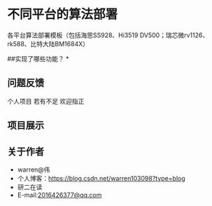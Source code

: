# 不同平台的算法部署
各平台算法部署模板（包括海思SS928、Hi3519 DV500；瑞芯微rv1126、rk588、比特大陆BM1684X）

##实现了哪些功能？
* 

## 问题反馈
个人项目 若有不足 欢迎指正
 
## 项目展示

## 关于作者
* warren@伟
* 个人博客：https://blog.csdn.net/warren103098?type=blog
* 研二在读
* E-mail:2016426377@qq.com
